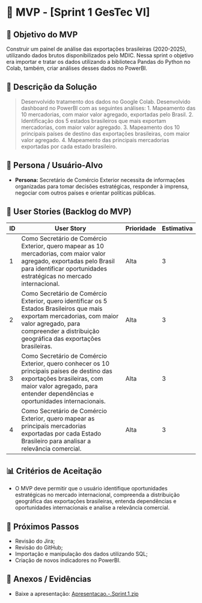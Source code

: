 # 📌 MVP - [Sprint 1 GesTec VI]

## 🎯 Objetivo do MVP
Construir um painel de análise das exportações brasileiras (2020-2025), utilizando dados brutos disponibilizados pelo MDIC. Nessa sprint o objetivo era importar e tratar os dados utilizando a biblioteca Pandas do Python no Colab, também, criar análises desses dados no PowerBI.

## 📝 Descrição da Solução
> Desenvolvido tratamento dos dados no Google Colab.
> Desenvolvido dashboard no PowerBI com as seguintes análises:
          1. Mapeamento das 10 mercadorias, com maior valor agregado, exportadas pelo Brasil.
          2. Identificação dos 5 estados brasileiros que mais exportam mercadorias, com maior valor agregado.
          3. Mapeamento dos 10 principais países de destino das exportações brasileiras, com maior valor agregado.
          4. Mapeamento das principais mercadorias exportadas por cada estado brasileiro.
          
## 👥 Persona / Usuário-Alvo
- **Persona:** Secretário de Comércio Exterior necessita de informações organizadas para tomar decisões estratégicas, responder à imprensa, negociar com outros países e orientar políticas públicas.


## 🔑 User Stories (Backlog do MVP)
| ID  | User Story                                                                 | Prioridade | Estimativa |
|-----|-----------------------------------------------------------------------------|------------|------------|
| 1 | Como Secretário de Comércio Exterior, quero mapear as 10 mercadorias, com maior valor agregado, exportadas pelo Brasil para identificar oportunidades estratégicas no mercado internacional.| Alta       | 3   |
| 2 | Como Secretário de Comércio Exterior, quero identificar os 5 Estados Brasileiros que mais exportam mercadorias, com maior valor agregado, para compreender a distribuição geográfica das exportações brasileiras.         | Alta      | 3 |
| 3 | Como Secretário de Comércio Exterior, quero conhecer os 10 principais países de destino das exportações brasileiras, com maior valor agregado, para entender dependências e oportunidades internacionais.| Alta      | 3 |
| 4 | Como Secretário de Comércio Exterior, quero mapear as principais mercadorias exportadas por cada Estado Brasileiro para analisar a relevância comercial.| Alta      | 3 |

## 📊 Critérios de Aceitação
- O MVP deve permitir que o usuário identifique oportunidades estratégicas no mercado internacional, compreenda a distribuição geográfica das exportações brasileiras, entenda dependências e oportunidades internacionais e analise a relevância comercial.

## 🚀 Próximos Passos
- Revisão do Jira;  
- Revisão do GitHub;  
- Importação e manipulação dos dados utilizando SQL;
- Criação de novos indicadores no PowerBI.

## 📂 Anexos / Evidências

- Baixe a apresentação: [Apresentacao.-.Sprint.1.zip](https://github.com/user-attachments/files/22858930/Apresentacao.-.Sprint.1.zip)
